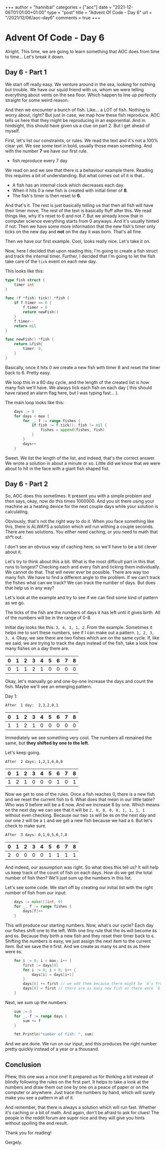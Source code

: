 +++
author = "hannibal"
categories = ["aoc"]
date = "2021-12-06T01:01:00+01:00"
type = "post"
title = "Advent Of Code - Day 6"
url = "/2021/12/06/aoc-day6"
comments = true
+++

# Advent Of Code - Day 6

Alright. This time, we are going to learn something that AOC does from time to time... Let's break it down.

## Day 6 - Part 1

We start off really easy. We venture around in the sea, looking for nothing but trouble. We have our squid friend with
us, whom we were telling everything about vents on the sea floor. Which happen to line up perfectly straight for some
weird reason.

And then we encounter a bunch of fish. Like... a LOT of fish. Nothing to worry about, right? But just in case, we map
how these fish reproduce. AOC tells us here that they might be reproducing in an exponential. And in hindsight, this
should have given us a clue on part 2. But I get ahead of myself.

First, let's list our constraints, or rules. We read the text and it's not a 100% clear yet. We see some text in bold,
usually those mean something. And with the number **7** we have our first rule.

- fish reproduce every 7 day

We read on and we see that there is a behaviour example there. Reading this requires a bit of understanding. But what
comes out of it is that.. 

- A fish has an internal clock which decreases each day.
- When it hits 0 a new fish is created with initial timer of **8**.
- The fish's timer is then reset to **6**.

And that's it. The rest is just basically telling us that then all fish will have their timer move. The rest of the text
is basically fluff after this. We read things like, why it's reset to 6 and not 7. But we already know that in computer
science everything starts from 0 anyways. And it's usually hinted if not. Then we have some more information that the
new fish's timer only ticks on the new day and **not** on the day it was born. That's all fine.

Then we have our first example. Cool, looks really nice. Let's take it on.

Now, here I decided that upon reading this, I'm going to create a fish struct and track the internal timer. Further, I
decided that I'm going to let the fish take care of the `tick` event on each new day.

This looks like this:

```go
type fish struct {
	timer int
}

func (f *fish) tick() *fish {
	if f.timer == 0 {
		f.timer = 6
		return newFish()
	}
	f.timer--
	return nil
}

func newFish() *fish {
	return &fish{
		timer: 8,
	}
}
```

Basically, once it hits 0 we create a new fish with timer 8 and reset the timer back to 6. Pretty easy.

We loop this in a 80 day cycle, and the length of the created list is how many fish we'll have. We always tick each fish
on each day ( this should have raised an alarm flag here, but I was typing fast... ).

The main loop looks like this:

```go
	days := 0
	for days < max {
		for _, f := range fishes {
			if fish := f.tick(); fish != nil {
				fishes = append(fishes, fish)
			}
		}
		days++
	}
```

Sweet. We list the length of the list, and indeed, that's the correct answer. We wrote a solution in about a minute or
so. Little did we know that we were about to hit in the face with a giant fish shaped fist.

## Day 6 - Part 2

So, AOC does this sometimes. It present you with a simple problem and then says, okay, now do this times 1000000. And
you sit there using your machine as a heating device for the next couple days while your solution is calculating.

Obviously, that's not the right way to do it. When you face something like this, there is ALWAYS a solution which will
run withing a couple seconds. There are two solutions. You either need caching, or you need to math that sh*t out.

I don't see an obvious way of caching here, so we'll have to be a bit clever about it.

Let's try to think about this a bit. What is the most difficult part in this that runs to longest? Checking each and
every fish and ticking them individually. We cannot do that. That will never ever be possible. There are way too many
fish. We have to find a different angle to the problem. If we can't track the fishes what can we track? We can track the
number of days. But does that help us in any way?

Let's look at the example and try to see if we can find some kind of pattern as we go.

The ticks of the fish are the numbers of days it has left until it gives birth. All of the numbers will be in the range
of 0-8.

Initial day looks like this: `3, 4, 3, 1, 2`. From the example. Sometimes it helps me to sort these numbers, see if I
can make out a pattern. `1, 2, 3, 3, 4`. Okay, we see there are two fishes which are on the same cycle. If, like we said,
we are trying to track the days instead of the fish, take a look how many fishes on a day there are.

| 0 | 1 | 2 | 3 | 4 | 5 | 6 | 7 | 8 |
|---|---|---|---|---|---|---|---|---|
| 0 | 1 | 1 | 2 | 1 | 0 | 0 | 0 | 0 |

Okay, let's manually go and one-by-one increase the days and count the fish. Maybe we'll see an emerging pattern.

Day 1:

`After  1 day:  2,3,2,0,1`

| 0 | 1 | 2 | 3 | 4 | 5 | 6 | 7 | 8 |
|---|---|---|---|---|---|---|---|---|
| 1 | 1 | 2 | 1 | 0 | 0 | 0 | 0 | 0 |

Immediately we see something very cool. The numbers all remained the same, but **they shifted by one to the left**.

Let's keep going.

`After  2 days: 1,2,1,6,0,8`

| 0 | 1 | 2 | 3 | 4 | 5 | 6 | 7 | 8 |
|---|---|---|---|---|---|---|---|---|
| 1 | 2 | 1 | 0 | 0 | 0 | 1 | 0 | 1 |

Now we get to one of the rules. Once a fish reaches 0, there is a new fish and we reset the current fish to 6.
What does that mean in our little table? Who was 0 before will be a 6 now. And we increase 8 by one. Which means
on the next day we can see that it will be `2, 0, 0, 0, 0, 1, 1, 1, 1` without even checking. Because our two
`1`s will be `0`s on the next day and our one `2` will be a `1` and we get a new fish because we had a `0`. But
let's check to make sure.

`After  3 days: 0,1,0,5,6,7,8`

| 0 | 1 | 2 | 3 | 4 | 5 | 6 | 7 | 8 |
|---|---|---|---|---|---|---|---|---|
| 2 | 0 | 0 | 0 | 0 | 1 | 1 | 1 | 1 |

And indeed, our assumption was right. So what does this tell us? It will help us keep track of the count of fish
on each days. How do we get the total number of fish then? We'll just sum up the numbers in this list.

Let's see some code. We start off by creating our initial list with the right number of fish from our input:

```go
	days := make([]int, 9)
	for _, f := range fishes {
		days[f]++
	}
```

This will produce our starting numbers. Now, what's our cycle? Each day our fishes shift one to the left. With
one tiny rule that the `0`s will become `8`s and `6`s. Because they birth a new fish and they reset their timer
back to `6`. Shifting the numbers is easy, we just assign the next item to the current item. But we save the `0`
first. And we create as many `6`s and `8`s as there were `0`s. 

```go
	for i := 0; i < max; i++ {
		first := days[0]
		for i := 0; i < 8; i++ {
			days[i] = days[i+1]
		}
		days[6] += first // we add them because there might be `6`s from the previous day too we don't want to override those.
		days[8] = first // there are as many new fish as there were `0`s on the previous day
	}
```

Next, we sum up the numbers:

```go
	sum := 0
	for _, f := range days {
		sum += f
	}

	fmt.Println("number of fish: ", sum)
```

And we are done. We run on our input, and this produces the right number pretty quickly instead of a year or a thousand.

## Conclusion

Phew, this one was a nice one! It prepared us for thinking a bit instead of blindly following the rules on the first part.
It helps to take a look at the numbers and draw them out one by one on a peace of paper or on the computer or anywhere. Just
trace the numbers by hand, which will surely make you see a pattern in all of it.

And remember, that there is always a solution which will run fast. Whether it's caching or a bit of math. And again, don't be
afraid to ask for clues! The people in the reddit forum are super nice and they will give you hints without spoiling the end
result.

Thank you for reading!

Gergely.